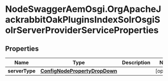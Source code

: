# NodeSwaggerAemOsgi.OrgApacheJackrabbitOakPluginsIndexSolrOsgiSolrServerProviderServiceProperties

## Properties

Name | Type | Description | Notes
------------ | ------------- | ------------- | -------------
**serverType** | [**ConfigNodePropertyDropDown**](ConfigNodePropertyDropDown.md) |  | [optional] 


